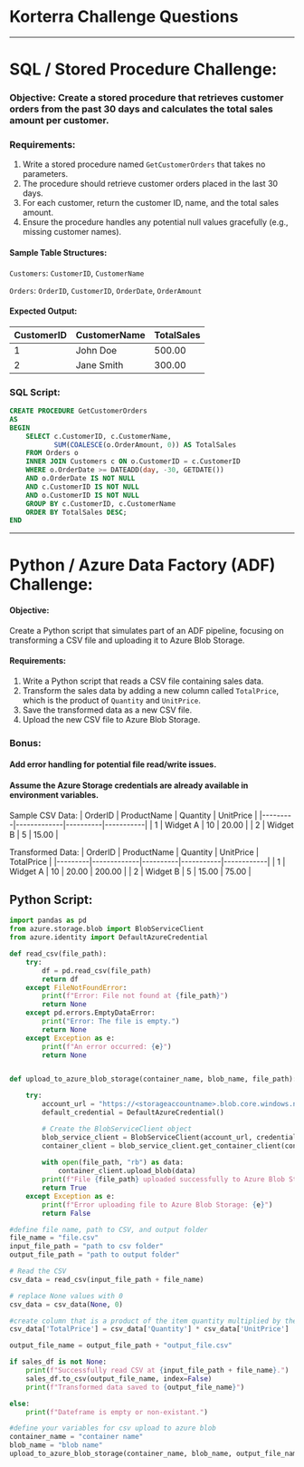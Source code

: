 # Korterra Challenge Questions


***


# SQL / Stored Procedure Challenge:

### **Objective:** Create a stored procedure that retrieves customer orders from the past 30 days and calculates the total sales amount per customer.

 

### **Requirements:**

1. Write a stored procedure named `GetCustomerOrders` that takes no parameters.
2. The procedure should retrieve customer orders placed in the last 30 days.
3. For each customer, return the customer ID, name, and the total sales amount.
4. Ensure the procedure handles any potential null values gracefully (e.g., missing customer names).
#### Sample Table Structures:

`Customers`: `CustomerID`, `CustomerName`

`Orders`: `OrderID`, `CustomerID`, `OrderDate`, `OrderAmount` 
#### Expected Output:
| CustomerID | CustomerName | TotalSales |
|------------|--------------|------------|
| 1          | John Doe     | 500.00     |
| 2          | Jane Smith   | 300.00     |

 
### SQL Script:
```sql
CREATE PROCEDURE GetCustomerOrders
AS
BEGIN
    SELECT c.CustomerID, c.CustomerName, 
           SUM(COALESCE(o.OrderAmount, 0)) AS TotalSales
    FROM Orders o
    INNER JOIN Customers c ON o.CustomerID = c.CustomerID
    WHERE o.OrderDate >= DATEADD(day, -30, GETDATE())
    AND o.OrderDate IS NOT NULL
    AND c.CustomerID IS NOT NULL
    AND o.CustomerID IS NOT NULL
    GROUP BY c.CustomerID, c.CustomerName
    ORDER BY TotalSales DESC;
END
```

***
# Python / Azure Data Factory (ADF) Challenge:
#### **Objective:** 
Create a Python script that simulates part of an ADF pipeline, focusing on transforming a CSV file and uploading it to Azure Blob Storage.


#### **Requirements:**

1. Write a Python script that reads a CSV file containing sales data.
2.  Transform the sales data by adding a new column called `TotalPrice`, which is the product of `Quantity` and `UnitPrice`.
3.  Save the transformed data as a new CSV file.
4.  Upload the new CSV file to Azure Blob Storage.
### Bonus:
#### Add error handling for potential file read/write issues.
#### Assume the Azure Storage credentials are already available in environment variables.





Sample CSV Data:
| OrderID | ProductName | Quantity | UnitPrice |
|---------|-------------|----------|-----------|
| 1       | Widget A    | 10       | 20.00     |
| 2       | Widget B    | 5        | 15.00     |

 

Transformed Data:
| OrderID | ProductName | Quantity | UnitPrice | TotalPrice |
|---------|-------------|----------|-----------|------------|
| 1       | Widget A    | 10       | 20.00     | 200.00     |
| 2       | Widget B    | 5        | 15.00     | 75.00      |


## Python Script:

```python
import pandas as pd
from azure.storage.blob import BlobServiceClient
from azure.identity import DefaultAzureCredential

def read_csv(file_path):
    try:
        df = pd.read_csv(file_path)
        return df
    except FileNotFoundError:
        print(f"Error: File not found at {file_path}")
        return None
    except pd.errors.EmptyDataError:
        print("Error: The file is empty.")
        return None
    except Exception as e:
        print(f"An error occurred: {e}")
        return None


def upload_to_azure_blob_storage(container_name, blob_name, file_path):

    try:
        account_url = "https://<storageaccountname>.blob.core.windows.net"
        default_credential = DefaultAzureCredential()

        # Create the BlobServiceClient object
        blob_service_client = BlobServiceClient(account_url, credential=default_credential)
        container_client = blob_service_client.get_container_client(container=container_name)
        
        with open(file_path, "rb") as data:
            container_client.upload_blob(data)
        print(f"File {file_path} uploaded successfully to Azure Blob Storage")
        return True
    except Exception as e:
        print(f"Error uploading file to Azure Blob Storage: {e}")
        return False

#define file name, path to CSV, and output folder
file_name = "file.csv"
input_file_path = "path to csv folder"
output_file_path = "path to output folder"

# Read the CSV
csv_data = read_csv(input_file_path + file_name)

# replace None values with 0
csv_data = csv_data(None, 0)

#create column that is a product of the item quantity multiplied by the unit price
csv_data['TotalPrice'] = csv_data['Quantity'] * csv_data['UnitPrice']

output_file_name = output_file_path + "output_file.csv"

if sales_df is not None:
    print(f"Successfully read CSV at {input_file_path + file_name}.")
    sales_df.to_csv(output_file_name, index=False)
    print(f"Transformed data saved to {output_file_name}")

else:
    print(f"Dateframe is empty or non-existant.")

#define your variables for csv upload to azure blob
container_name = "container name"
blob_name = "blob name"
upload_to_azure_blob_storage(container_name, blob_name, output_file_name)
```
